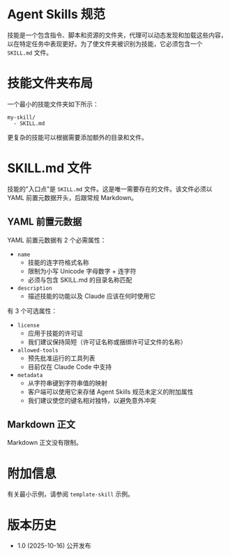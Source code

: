 # Agent Skills 规范

技能是一个包含指令、脚本和资源的文件夹，代理可以动态发现和加载这些内容，以在特定任务中表现更好。为了使文件夹被识别为技能，它必须包含一个 `SKILL.md` 文件。

# 技能文件夹布局

一个最小的技能文件夹如下所示：

```
my-skill/
  - SKILL.md
```

更复杂的技能可以根据需要添加额外的目录和文件。

# SKILL.md 文件

技能的"入口点"是 `SKILL.md` 文件。这是唯一需要存在的文件。该文件必须以 YAML 前置元数据开头，后跟常规 Markdown。

## YAML 前置元数据

YAML 前置元数据有 2 个必需属性：

- `name`
    - 技能的连字符格式名称
    - 限制为小写 Unicode 字母数字 + 连字符
    - 必须与包含 SKILL.md 的目录名称匹配
- `description`
    - 描述技能的功能以及 Claude 应该在何时使用它

有 3 个可选属性：

- `license`
    - 应用于技能的许可证
    - 我们建议保持简短（许可证名称或捆绑许可证文件的名称）
- `allowed-tools`
    - 预先批准运行的工具列表
    - 目前仅在 Claude Code 中支持
- `metadata`
    - 从字符串键到字符串值的映射
    - 客户端可以使用它来存储 Agent Skills 规范未定义的附加属性
    - 我们建议使您的键名相对独特，以避免意外冲突

## Markdown 正文

Markdown 正文没有限制。

# 附加信息

有关最小示例，请参阅 `template-skill` 示例。

# 版本历史

- 1.0 (2025-10-16) 公开发布
